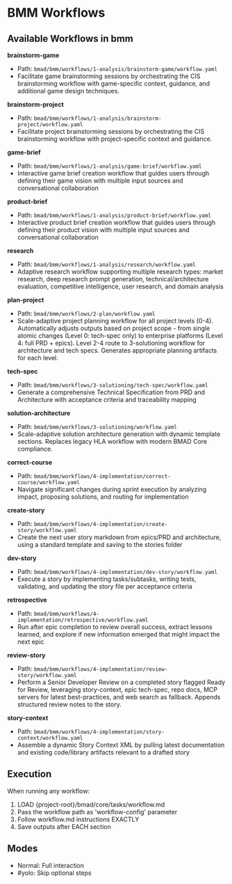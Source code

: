 # BMM Workflows

## Available Workflows in bmm

**brainstorm-game**
- Path: `bmad/bmm/workflows/1-analysis/brainstorm-game/workflow.yaml`
- Facilitate game brainstorming sessions by orchestrating the CIS brainstorming workflow with game-specific context, guidance, and additional game design techniques.

**brainstorm-project**
- Path: `bmad/bmm/workflows/1-analysis/brainstorm-project/workflow.yaml`
- Facilitate project brainstorming sessions by orchestrating the CIS brainstorming workflow with project-specific context and guidance.

**game-brief**
- Path: `bmad/bmm/workflows/1-analysis/game-brief/workflow.yaml`
- Interactive game brief creation workflow that guides users through defining their game vision with multiple input sources and conversational collaboration

**product-brief**
- Path: `bmad/bmm/workflows/1-analysis/product-brief/workflow.yaml`
- Interactive product brief creation workflow that guides users through defining their product vision with multiple input sources and conversational collaboration

**research**
- Path: `bmad/bmm/workflows/1-analysis/research/workflow.yaml`
- Adaptive research workflow supporting multiple research types: market research, deep research prompt generation, technical/architecture evaluation, competitive intelligence, user research, and domain analysis

**plan-project**
- Path: `bmad/bmm/workflows/2-plan/workflow.yaml`
- Scale-adaptive project planning workflow for all project levels (0-4). Automatically adjusts outputs based on project scope - from single atomic changes (Level 0: tech-spec only) to enterprise platforms (Level 4: full PRD + epics). Level 2-4 route to 3-solutioning workflow for architecture and tech specs. Generates appropriate planning artifacts for each level.

**tech-spec**
- Path: `bmad/bmm/workflows/3-solutioning/tech-spec/workflow.yaml`
- Generate a comprehensive Technical Specification from PRD and Architecture with acceptance criteria and traceability mapping

**solution-architecture**
- Path: `bmad/bmm/workflows/3-solutioning/workflow.yaml`
- Scale-adaptive solution architecture generation with dynamic template sections. Replaces legacy HLA workflow with modern BMAD Core compliance.

**correct-course**
- Path: `bmad/bmm/workflows/4-implementation/correct-course/workflow.yaml`
- Navigate significant changes during sprint execution by analyzing impact, proposing solutions, and routing for implementation

**create-story**
- Path: `bmad/bmm/workflows/4-implementation/create-story/workflow.yaml`
- Create the next user story markdown from epics/PRD and architecture, using a standard template and saving to the stories folder

**dev-story**
- Path: `bmad/bmm/workflows/4-implementation/dev-story/workflow.yaml`
- Execute a story by implementing tasks/subtasks, writing tests, validating, and updating the story file per acceptance criteria

**retrospective**
- Path: `bmad/bmm/workflows/4-implementation/retrospective/workflow.yaml`
- Run after epic completion to review overall success, extract lessons learned, and explore if new information emerged that might impact the next epic

**review-story**
- Path: `bmad/bmm/workflows/4-implementation/review-story/workflow.yaml`
- Perform a Senior Developer Review on a completed story flagged Ready for Review, leveraging story-context, epic tech-spec, repo docs, MCP servers for latest best-practices, and web search as fallback. Appends structured review notes to the story.

**story-context**
- Path: `bmad/bmm/workflows/4-implementation/story-context/workflow.yaml`
- Assemble a dynamic Story Context XML by pulling latest documentation and existing code/library artifacts relevant to a drafted story


## Execution

When running any workflow:
1. LOAD {project-root}/bmad/core/tasks/workflow.md
2. Pass the workflow path as 'workflow-config' parameter
3. Follow workflow.md instructions EXACTLY
4. Save outputs after EACH section

## Modes
- Normal: Full interaction
- #yolo: Skip optional steps
